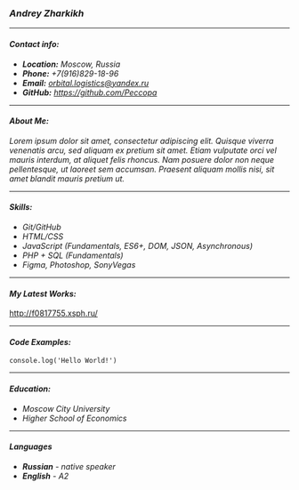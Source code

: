 ### *Andrey Zharkikh*

***
#### *Contact info:*
* ***Location:** Moscow, Russia*
* ***Phone:** +7(916)829-18-96*
* ***Email:** orbital.logistics@yandex.ru*
* ***GitHub:** https://github.com/Peccopa*
***
#### *About Me:*
*Lorem ipsum dolor sit amet, consectetur adipiscing elit. Quisque viverra venenatis arcu, sed aliquam ex pretium sit amet. Etiam vulputate orci vel mauris interdum, at aliquet felis rhoncus. Nam posuere dolor non neque pellentesque, ut laoreet sem accumsan. Praesent aliquam mollis nisi, sit amet blandit mauris pretium ut.*
***
#### *Skills:*
* *Git/GitHub*
* *HTML/CSS*
* *JavaScript (Fundamentals, ES6+, DOM, JSON, Asynchronous)*
* *PHP + SQL (Fundamentals)*
* *Figma, Photoshop, SonyVegas*
***
#### *My Latest Works:*
http://f0817755.xsph.ru/
***
#### *Code Examples:*
`console.log('Hello World!')`
***
#### *Education:*
* *Moscow City University*
* *Higher School of Economics*
***
#### *Languages*
* ***Russian** - native speaker*
* ***English** - A2*